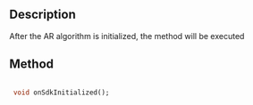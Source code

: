 ## Description

After the AR algorithm is initialized, the method will be executed

## Method

```dart

 void onSdkInitialized();
```
